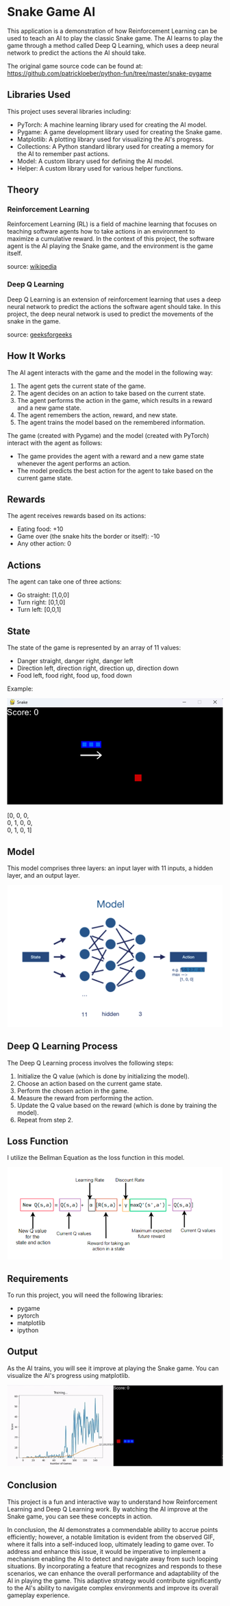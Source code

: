 # Snake Game AI

This application is a demonstration of how Reinforcement Learning can be used to teach an AI to play the classic Snake game. The AI learns to play the game through a method called Deep Q Learning, which uses a deep neural network to predict the actions the AI should take.

The original game source code can be found at: https://github.com/patrickloeber/python-fun/tree/master/snake-pygame

## Libraries Used

This project uses several libraries including:

- PyTorch: A machine learning library used for creating the AI model.
- Pygame: A game development library used for creating the Snake game.
- Matplotlib: A plotting library used for visualizing the AI's progress.
- Collections: A Python standard library used for creating a memory for the AI to remember past actions.
- Model: A custom library used for defining the AI model.
- Helper: A custom library used for various helper functions.

## Theory

### Reinforcement Learning

Reinforcement Learning (RL) is a field of machine learning that focuses on teaching software agents how to take actions in an environment to maximize a cumulative reward. In the context of this project, the software agent is the AI playing the Snake game, and the environment is the game itself.

source: [wikipedia](https://en.wikipedia.org/wiki/Reinforcement_learning)

### Deep Q Learning

Deep Q Learning is an extension of reinforcement learning that uses a deep neural network to predict the actions the software agent should take. In this project, the deep neural network is used to predict the movements of the snake in the game.

source: [geeksforgeeks](https://www.geeksforgeeks.org/deep-q-learning/)

## How It Works

The AI agent interacts with the game and the model in the following way:

1. The agent gets the current state of the game.
2. The agent decides on an action to take based on the current state.
3. The agent performs the action in the game, which results in a reward and a new game state.
4. The agent remembers the action, reward, and new state.
5. The agent trains the model based on the remembered information.

The game (created with Pygame) and the model (created with PyTorch) interact with the agent as follows:

- The game provides the agent with a reward and a new game state whenever the agent performs an action.
- The model predicts the best action for the agent to take based on the current game state.

## Rewards

The agent receives rewards based on its actions:

- Eating food: +10
- Game over (the snake hits the border or itself): -10
- Any other action: 0

## Actions

The agent can take one of three actions:

- Go straight: [1,0,0]
- Turn right: [0,1,0]
- Turn left: [0,0,1]

## State

The state of the game is represented by an array of 11 values:

- Danger straight, danger right, danger left
- Direction left, direction right, direction up, direction down
- Food left, food right, food up, food down

Example:

![Example state values](img/example-state-values.png)

[0, 0, 0,  
 0, 1, 0, 0,  
 0, 1, 0, 1]

## Model

This model comprises three layers: an input layer with 11 inputs, a hidden layer, and an output layer.

![Example model](img/model.png)


## Deep Q Learning Process

The Deep Q Learning process involves the following steps:

1. Initialize the Q value (which is done by initializing the model).
2. Choose an action based on the current game state.
3. Perform the chosen action in the game.
4. Measure the reward from performing the action.
5. Update the Q value based on the reward (which is done by training the model).
6. Repeat from step 2.

## Loss Function

I utilize the Bellman Equation as the loss function in this model.

![Bellman Equation](img/bellman-equation.png)

## Requirements

To run this project, you will need the following libraries:

- pygame
- pytorch
- matplotlib
- ipython

## Output

As the AI trains, you will see it improve at playing the Snake game. You can visualize the AI's progress using matplotlib.

![Example training](img/snake-training.gif)

## Conclusion

This project is a fun and interactive way to understand how Reinforcement Learning and Deep Q Learning work. By watching the AI improve at the Snake game, you can see these concepts in action.

In conclusion, the AI demonstrates a commendable ability to accrue points efficiently; however, a notable limitation is evident from the observed GIF, where it falls into a self-induced loop, ultimately leading to game over. To address and enhance this issue, it would be imperative to implement a mechanism enabling the AI to detect and navigate away from such looping situations. By incorporating a feature that recognizes and responds to these scenarios, we can enhance the overall performance and adaptability of the AI in playing the game. This adaptive strategy would contribute significantly to the AI's ability to navigate complex environments and improve its overall gameplay experience.